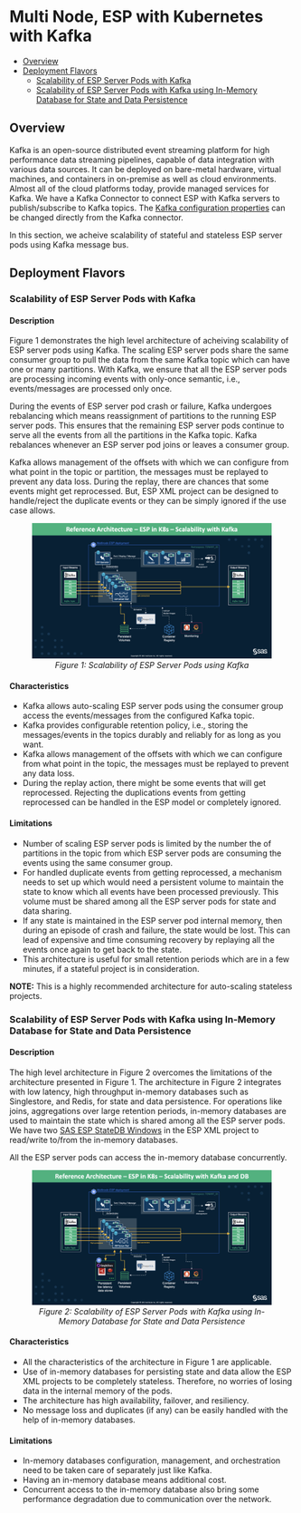 # Multi Node, ESP with Kubernetes with Kafka

* [Overview](multi_node_esp_kubernetes_using_kafka.md#overview)
* [Deployment Flavors](multi_node_esp_kubernetes_using_kafka.md#deployment-flavors)
  * [Scalability of ESP Server Pods with Kafka](multi_node_esp_kubernetes_using_kafka.md#scalability-of-esp-server-pods-with-kafka)
  * [Scalability of ESP Server Pods with Kafka using In-Memory Database for State and Data Persistence](multi_node_esp_kubernetes_using_kafka.md#scalability-of-esp-server-pods-with-kafka-using-in-memory-database-for-state-and-data-persistence)

## Overview
Kafka is an open-source distributed event streaming platform for high performance data streaming pipelines, capable of data integration with various data sources. It can be deployed on bare-metal hardware, virtual machines, and containers in on-premise as well as cloud environments. Almost all of the cloud platforms today, provide managed services for Kafka. 
We have a Kafka Connector to connect ESP with Kafka servers to publish/subscribe to Kafka topics. The [Kafka configuration properties](https://github.com/edenhill/librdkafka/blob/master/CONFIGURATION.md) can be changed directly from the Kafka connector.

In this section, we acheive scalability of stateful and stateless ESP server pods using Kafka message bus. 

## Deployment Flavors

### Scalability of ESP Server Pods with Kafka

#### Description
Figure 1 demonstrates the high level architecture of acheiving scalability of ESP server pods using Kafka. The scaling ESP server pods share the same consumer group to pull the data from the same Kafka topic which can have one or many partitions. With Kafka, we ensure that all the ESP server pods are processing incoming events with only-once semantic, i.e., events/messages are processed only once. 

During the events of ESP server pod crash or failure, Kafka undergoes rebalancing which means reassignment of partitions to the running ESP server pods. This ensures that the remaining ESP server pods continue to serve all the events from all the partitions in the Kafka topic. Kafka rebalances whenever an ESP server pod joins or leaves a consumer group. 

Kafka allows management of the offsets with which we can configure from what point in the topic or partition, the messages must be replayed to prevent any data loss. During the replay, there are chances that some events might get reprocessed. But, ESP XML project can be designed to handle/reject the duplicate events or they can be simply ignored if the use case allows. 

<figure align="center">
  <img src="images/ESP_Scaling_with_Kafka.png">
  <figcaption><i>Figure 1: Scalability of ESP Server Pods using Kafka</i></figcaption>
</figure>

#### Characteristics
- Kafka allows auto-scaling ESP server pods using the consumer group access the events/messages from the configured Kafka topic.
- Kafka provides configurable retention policy, i.e., storing the messages/events in the topics durably and reliably for as long as you want.
- Kafka allows management of the offsets with which we can configure from what point in the topic, the messages must be replayed to prevent any data loss.
- During the replay action, there might be some events that will get reprocessed. Rejecting the duplications events from getting reprocessed can be handled in the ESP model or completely ignored.

#### Limitations
- Number of scaling ESP server pods is limited by the number the of partitions in the topic from which ESP server pods are consuming the events using the same consumer group.
- For handled duplicate events from getting reprocessed, a mechanism needs to set up which would need a persistent volume to maintain the state to know which all events have been processed previously. This volume must be shared among all the ESP server pods for state and data sharing.
- If any state is maintained in the ESP server pod internal memory, then during an episode of crash and failure, the state would be lost. This can lead of expensive and time consuming recovery by replaying all the events once again to get back to the state.
- This architecture is useful for small retention periods which are in a few minutes, if a stateful project is in consideration. 

**NOTE:** This is a highly recommended architecture for auto-scaling stateless projects.

### Scalability of ESP Server Pods with Kafka using In-Memory Database for State and Data Persistence

#### Description
The high level architecture in Figure 2 overcomes the limitations of the architecture presented in Figure 1. The architecture in Figure 2 integrates with low latency, high throughput in-memory databases such as Singlestore, and Redis, for state and data persistence. For operations like joins, aggregations over large retention periods, in-memory databases are used to maintain the state which is shared among all the ESP server pods. We have two [SAS ESP StateDB Windows](https://go.documentation.sas.com/doc/en/espcdc/v_029/espcreatewindows/n01c9h6p6pmlcmn11w46am1xgnum.htm) in the ESP XML project to read/write to/from the in-memory databases. 

All the ESP server pods can access the in-memory database concurrently. 

<figure align="center">
  <img src="images/ESP_Scaling_with_Kafka_using_in_memory_DB.png">
  <figcaption><i>Figure 2: Scalability of ESP Server Pods with Kafka using In-Memory Database for State and Data Persistence</i></figcaption>
</figure>

#### Characteristics
- All the characteristics of the architecture in Figure 1 are applicable. 
- Use of in-memory databases for persisting state and data allow the ESP XML projects to be completely stateless. Therefore, no worries of losing data in the internal memory of the pods.
- The architecture has high availability, failover, and resiliency.
- No message loss and duplicates (if any) can be easily handled with the help of in-memory databases.


#### Limitations
- In-memory databases configuration, management, and orchestration need to be taken care of separately just like Kafka.
- Having an in-memory database means additional cost. 
- Concurrent access to the in-memory database also bring some performance degradation due to communication over the network.

